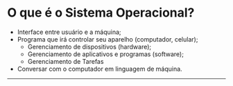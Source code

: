 # O que é o Sistema Operacional?

- Interface entre usuário e a máquina;
- Programa que irá controlar seu aparelho (computador, celular);
    - Gerenciamento de dispositivos (hardware);
    - Gerenciamento de aplicativos e programas (software);
    - Gerenciamento de Tarefas
- Conversar com o computador em linguagem de máquina.

---